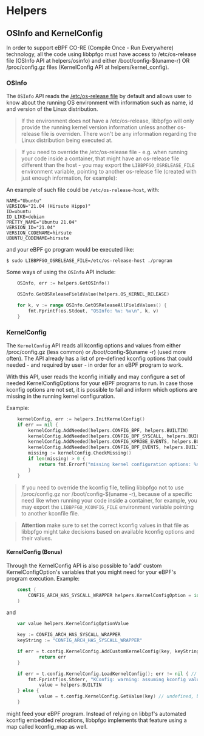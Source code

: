 # Helpers

## OSInfo and KernelConfig

In order to support eBPF CO-RE (Compile Once - Run Everywhere) technology, all
the code using libbpfgo must have access to /etc/os-release file (OSInfo API at
helpers/osinfo) and either /boot/config-$(uname-r) OR /proc/config.gz files
(KernelConfig API at helpers/kernel_config).

### OSInfo

The `OSInfo` API reads the [/etc/os-release
file](https://www.freedesktop.org/software/systemd/man/os-release.html) by
default and allows user to know about the running OS environment with
information such as name, id and version of the Linux distribution.

> If the environment does not have a /etc/os-release, libbpfgo will only
> provide the running kernel version information unless another os-release file
> is overriden. There won't be any information regarding the Linux distribution
> being executed at.

> If you need to override the /etc/os-release file - e.g. when running your
> code inside a container, that might have an os-release file different than
> the host - you may export the `LIBBPFGO_OSRELEASE_FILE` environment variable,
> pointing to another os-release file (created with just enough information,
> for example):

An example of such file could be `/etc/os-release-host`, with:

```
NAME="Ubuntu"
VERSION="21.04 (Hirsute Hippo)"
ID=ubuntu
ID_LIKE=debian
PRETTY_NAME="Ubuntu 21.04"
VERSION_ID="21.04"
VERSION_CODENAME=hirsute
UBUNTU_CODENAME=hirsute
```

and your eBPF go program would be executed like:

```
$ sudo LIBBPFGO_OSRELEASE_FILE=/etc/os-release-host ./program
```

Some ways of using the `OSInfo` API include:

```go
    OSInfo, err := helpers.GetOSInfo()
```

```go
    OSInfo.GetOSReleaseFieldValue(helpers.OS_KERNEL_RELEASE)
```

```go
    for k, v := range OSInfo.GetOSReleaseAllFieldValues() {
        fmt.Fprintf(os.Stdout, "OSInfo: %v: %v\n", k, v)
    }
```

### KernelConfig

The `KernelConfig` API reads all kconfig options and values from either
/proc/config.gz (less common) or /boot/config-$(uname -r) (used more often).
The API already has a list of pre-defined kconfig options that could needed -
and required by user - in order for an eBPF program to work.

With this API, user reads the kconfig initially and may configure a set of
needed KernelConfigOptions for your eBPF programs to run. In case those
kconfig options are not set, it is possible to fail and inform which options
are missing in the running kernel configuration.

Example:

```go
    kernelConfig, err := helpers.InitKernelConfig()
    if err == nil {
        kernelConfig.AddNeeded(helpers.CONFIG_BPF, helpers.BUILTIN)
        kernelConfig.AddNeeded(helpers.CONFIG_BPF_SYSCALL, helpers.BUILTIN)
        kernelConfig.AddNeeded(helpers.CONFIG_KPROBE_EVENTS, helpers.BUILTIN)
        kernelConfig.AddNeeded(helpers.CONFIG_BPF_EVENTS, helpers.BUILTIN)
        missing := kernelConfig.CheckMissing()
        if len(missing) > 0 {
            return fmt.Errorf("missing kernel configuration options: %s\n", missing)
        }
    }
```

> If you need to override the kconfig file, telling libbpfgo not to use
> /proc/config.gz nor /boot/config-$(uname -r), because of a specific need like
> when running your code inside a container, for example, you may export the
> `LIBBPFGO_KCONFIG_FILE` environment variable pointing to another kconfile
> file.

> **Attention** make sure to set the correct kconfig values in that file as
> libbpfgo might take decisions based on available kconfig options and their
> values.

#### KernelConfig (Bonus)

Through the KernelConfig API is also possible to 'add' custom
KernelConfigOption's variables that you might need for your eBPF's program
execution. Example:

```go
	const (
		CONFIG_ARCH_HAS_SYSCALL_WRAPPER helpers.KernelConfigOption = iota + helpers.CUSTOM_OPTION_MARK
	)
```

and

```go
	var value helpers.KernelConfigOptionValue

	key := CONFIG_ARCH_HAS_SYSCALL_WRAPPER
	keyString := "CONFIG_ARCH_HAS_SYSCALL_WRAPPER"

	if err = t.config.KernelConfig.AddCustomKernelConfig(key, keyString); err != nil {
	        return err
	}

	if err = t.config.KernelConfig.LoadKernelConfig(); err != nil { // invalid kconfig file: assume values then
		fmt.Fprintf(os.Stderr, "KConfig: warning: assuming kconfig values, might have unexpected behavior\n")
	        value = helpers.BUILTIN
	} else {
	        value = t.config.KernelConfig.GetValue(key) // undefined, builtin, module OR string
	}
```

might feed your eBPF program. Instead of relying on libbpf's automated kconfig
embedded relocations, libbpfgo implements that feature using a map called
kconfig_map as well.
